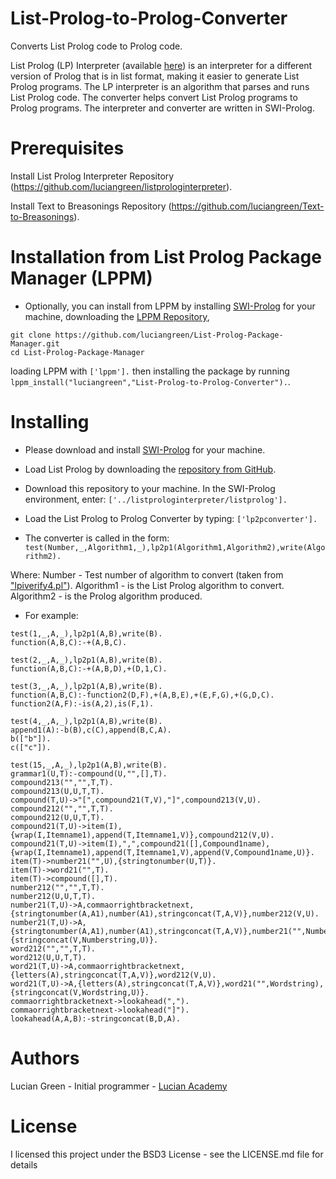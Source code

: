 # List-Prolog-to-Prolog-Converter

Converts List Prolog code to Prolog code.

List Prolog (LP) Interpreter (available <a href="https://github.com/luciangreen/listprologinterpreter">here</a>) is an interpreter for a different version of Prolog that is in list format, making it easier to generate List Prolog programs. The LP interpreter is an algorithm that parses and runs List Prolog code. The converter helps convert List Prolog programs to Prolog programs.  The interpreter and converter are written in SWI-Prolog.


# Prerequisites

Install List Prolog Interpreter Repository (https://github.com/luciangreen/listprologinterpreter).

Install Text to Breasonings Repository (https://github.com/luciangreen/Text-to-Breasonings).


# Installation from List Prolog Package Manager (LPPM)

* Optionally, you can install from LPPM by installing <a href="https://www.swi-prolog.org/build/">SWI-Prolog</a> for your machine, downloading the <a href="https://github.com/luciangreen/List-Prolog-Package-Manager">LPPM Repository</a>,
```
git clone https://github.com/luciangreen/List-Prolog-Package-Manager.git
cd List-Prolog-Package-Manager
```
loading LPPM with `['lppm'].` then installing the package by running `lppm_install("luciangreen","List-Prolog-to-Prolog-Converter").`.

# Installing

* Please download and install <a href="https://www.swi-prolog.org/build/">SWI-Prolog</a> for your machine.

* Load List Prolog by downloading the <a href="https://github.com/luciangreen/listprologinterpreter">repository from GitHub</a>.

* Download this repository to your machine.
In the SWI-Prolog environment, enter:
`['../listprologinterpreter/listprolog'].`    

* Load the List Prolog to Prolog Converter by typing:
`['lp2pconverter'].`

* The converter is called in the form:
`test(Number,_,Algorithm1,_),lp2p1(Algorithm1,Algorithm2),write(Algorithm2).`

Where:
Number - Test number of algorithm to convert (taken from <a href="https://github.com/luciangreen/listprologinterpreter/blob/master/lpiverify4.pl">"lpiverify4.pl"</a>).
Algorithm1 - is the List Prolog algorithm to convert.
Algorithm2 - is the Prolog algorithm produced.

* For example:
```
test(1,_,A,_),lp2p1(A,B),write(B).
function(A,B,C):-+(A,B,C).
```

```
test(2,_,A,_),lp2p1(A,B),write(B).
function(A,B,C):-+(A,B,D),+(D,1,C).
```

```
test(3,_,A,_),lp2p1(A,B),write(B).
function(A,B,C):-function2(D,F),+(A,B,E),+(E,F,G),+(G,D,C).
function2(A,F):-is(A,2),is(F,1).
```

```
test(4,_,A,_),lp2p1(A,B),write(B).
append1(A):-b(B),c(C),append(B,C,A).
b(["b"]).
c(["c"]).
```

```
test(15,_,A,_),lp2p1(A,B),write(B).
grammar1(U,T):-compound(U,"",[],T).
compound213("","",T,T).
compound213(U,U,T,T).
compound(T,U)->"[",compound21(T,V),"]",compound213(V,U).
compound212("","",T,T).
compound212(U,U,T,T).
compound21(T,U)->item(I),{wrap(I,Itemname1),append(T,Itemname1,V)},compound212(V,U).
compound21(T,U)->item(I),",",compound21([],Compound1name),{wrap(I,Itemname1),append(T,Itemname1,V),append(V,Compound1name,U)}.
item(T)->number21("",U),{stringtonumber(U,T)}.
item(T)->word21("",T).
item(T)->compound([],T).
number212("","",T,T).
number212(U,U,T,T).
number21(T,U)->A,commaorrightbracketnext,{stringtonumber(A,A1),number(A1),stringconcat(T,A,V)},number212(V,U).
number21(T,U)->A,{stringtonumber(A,A1),number(A1),stringconcat(T,A,V)},number21("",Numberstring),{stringconcat(V,Numberstring,U)}.
word212("","",T,T).
word212(U,U,T,T).
word21(T,U)->A,commaorrightbracketnext,{letters(A),stringconcat(T,A,V)},word212(V,U).
word21(T,U)->A,{letters(A),stringconcat(T,A,V)},word21("",Wordstring),{stringconcat(V,Wordstring,U)}.
commaorrightbracketnext->lookahead(",").
commaorrightbracketnext->lookahead("]").
lookahead(A,A,B):-stringconcat(B,D,A).
```

# Authors

Lucian Green - Initial programmer - <a href="https://www.lucianacademy.com/">Lucian Academy</a>

# License

I licensed this project under the BSD3 License - see the LICENSE.md file for details
